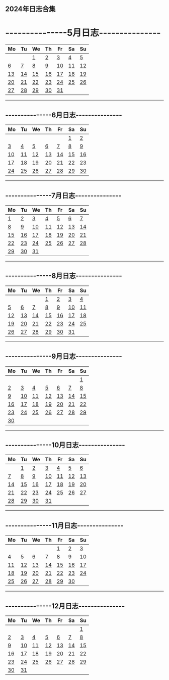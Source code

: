 **2024年日志合集**
-----------------
# ---------------5月日志---------------   

| Mo | Tu | We | Th | Fr | Sa | Su |
|----|----|----|----|----|----|----|
|    |    |  [1]() |  [2]() |  [3]() |  [4]() |  [5]() |
|  [6]() |  [7]() |  [8]() |  [9]() | [10]() | [11]() | [12]() |
| [13]() | [14]() | [15]() | [16](./5.16.md) | [17](./5.17.md) | [18]() | [19]() |
| [20]() | [21]() | [22]() | [23]() | [24]() | [25]() | [26]() |
| [27]() | [28]() | [29]() | [30]() | [31]() |    |    |
-----------------
**---------------6月日志---------------**    
-----------------
| Mo | Tu | We | Th | Fr | Sa | Su |
|----|----|----|----|----|----|----|
|    |    |    |    |    |  [1]() |  [2]() |
|  [3]() |  [4]() |  [5]() |  [6]() |  [7]() |  [8]() |  [9]() |
| [10]() | [11]() | [12]() | [13]() | [14]() | [15]() | [16]() |
| [17]() | [18]() | [19]() | [20]() | [21]() | [22]() | [23]() |
| [24]() | [25]() | [26]() | [27]() | [28]() | [29]() | [30]() |
-----------------
**---------------7月日志---------------**   
-----------------
| Mo | Tu | We | Th | Fr | Sa | Su |
|----|----|----|----|----|----|----|
|  [1]() |  [2]() |  [3]() |  [4]() |  [5]() |  [6]() |  [7]() |
|  [8]() |  [9]() | [10]() | [11]() | [12]() | [13]() | [14]() |
| [15]() | [16]() | [17]() | [18]() | [19]() | [20]() | [21]() |
| [22]() | [23]() | [24]() | [25]() | [26]() | [27]() | [28]() |
| [29]() | [30]() | [31]() |    |    |    |    |
-----------------
**---------------8月日志---------------** 
-----------------  
| Mo | Tu | We | Th | Fr | Sa | Su |
|----|----|----|----|----|----|----|
|    |    |    |  [1]() |  [2]() |  [3]() |  [4]() |
|  [5]() |  [6]() |  [7]() |  [8]() |  [9]() | [10]() | [11]() |
| [12]() | [13]() | [14]() | [15]() | [16]() | [17]() | [18]() |
| [19]() | [20]() | [21]() | [22]() | [23]() | [24]() | [25]() |
| [26]() | [27]() | [28]() | [29]() | [30]() | [31]() |    |
----------------- 
**---------------9月日志---------------**    
-----------------
| Mo | Tu | We | Th | Fr | Sa | Su |
|----|----|----|----|----|----|----|
|    |    |    |    |    |    |  [1]() |
|  [2]() |  [3]() |  [4]() |  [5]() |  [6]() |  [7]() |  [8]() |
|  [9]() | [10]() | [11]() | [12]() | [13]() | [14]() | [15]() |
| [16]() | [17]() | [18]() | [19]() | [20]() | [21]() | [22]() |
| [23]() | [24]() | [25]() | [26]() | [27]() | [28]() | [29]() |
| [30]() |    |    |    |    |    |    |
-----------------
**---------------10月日志---------------** 
-----------------  
| Mo | Tu | We | Th | Fr | Sa | Su |
|----|----|----|----|----|----|----|
|    |  [1]() |  [2]() |  [3]() |  [4]() |  [5]() |  [6]() |
|  [7]() |  [8]() |  [9]() | [10]() | [11]() | [12]() | [13]() |
| [14]() | [15]() | [16]() | [17]() | [18]() | [19]() | [20]() |
| [21]() | [22]() | [23]() | [24]() | [25]() | [26]() | [27]() |
| [28]() | [29]() | [30]() | [31]() |    |    |    |
----------------- 
**---------------11月日志---------------**   
-----------------
| Mo | Tu | We | Th | Fr | Sa | Su |
|----|----|----|----|----|----|----|
|    |    |    |    |  [1]() |  [2]() |  [3]() |
|  [4]() |  [5]() |  [6]() |  [7]() |  [8]() |  [9]() | [10]() |
| [11]() | [12]() | [13]() | [14]() | [15]() | [16]() | [17]() |
| [18]() | [19]() | [20]() | [21]() | [22]() | [23]() | [24]() |
| [25]() | [26]() | [27]() | [28]() | [29]() | [30]() |    |
-----------------
**---------------12月日志---------------**
-----------------   
| Mo | Tu | We | Th | Fr | Sa | Su |
|----|----|----|----|----|----|----|
|    |    |    |    |    |    |  [1]() |
|  [2]() |  [3]() |  [4]() |  [5]() |  [6]() |  [7]() |  [8]() |
|  [9]() | [10]() | [11]() | [12]() | [13]() | [14]() | [15]() |
| [16]() | [17]() | [18]() | [19]() | [20]() | [21]() | [22]() |
| [23]() | [24]() | [25]() | [26]() | [27]() | [28]() | [29]() |
| [30]() | [31]() |    |    |    |    |    |
  

